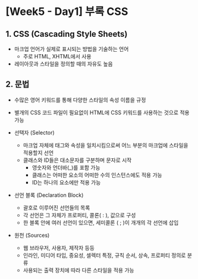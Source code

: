 # [Week5 - Day1] 부록 CSS

## 1. CSS (Cascading Style Sheets)
  - 마크업 언어가 실제로 표시되는 방법을 기술하는 언어
    - 주로 HTML, XHTML에서 사용
  - 레이아웃과 스타일을 정의할 때의 자유도 높음

## 2. 문법
  - 수많은 영어 키워드를 통해 다양한 스타일의 속성 이름을 규정
  - 별개의 CSS 코드 파일이 필요없이 HTML에 CSS 키워드를 사용하는 것으로 적용가능

  - 선택자 (Selector)
    - 마크업 자체에 태그와 속성을 일치시킴으로써 어느 부분의 마크업에 스타일을 적용할지 선언
    - 클래스와 ID들은 대소문자를 구분하며 문자로 시작
      -  영숫자와 언더바(_)를 포함 가능
      - 클래스는 어떠한 요소의 어떠한 수의 인스턴스에도 적용 가능
      - ID는 하나의 요소에만 적용 가능

  - 선언 블록 (Declaration Block)
    - 괄호로 이루어진 선언들의 목록
    - 각 선언은 그 자체가 프로퍼티, 콜론( : ), 값으로 구성
    - 한 블록 안에 여러 선언이 있으면, 세미콜론 ( ; )이 개개의 각 선언에 삽입

  - 원천 (Sources)
    - 웹 브라우저, 사용자, 제작자 등등
    - 인라인, 미디어 타입, 중요성, 셀렉터 특정, 규칙 순서, 상속, 프로퍼티 정의로 분류
    - 사용되는 출력 장치에 따라 다른 스타일을 적용 가능
      